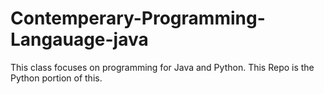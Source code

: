 # Contemperary-Programming-Langauage-java
This class focuses on programming for Java and Python. This Repo is the Python portion of this.
